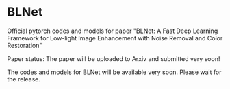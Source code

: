 # BLNet
Official pytorch codes and models for paper  "BLNet: A Fast Deep Learning Framework for Low-light Image Enhancement with Noise Removal and Color Restoration"

Paper status: The paper will be uploaded to Arxiv and submitted very soon!

The codes and models for BLNet will be available very soon. Please wait for the release.
